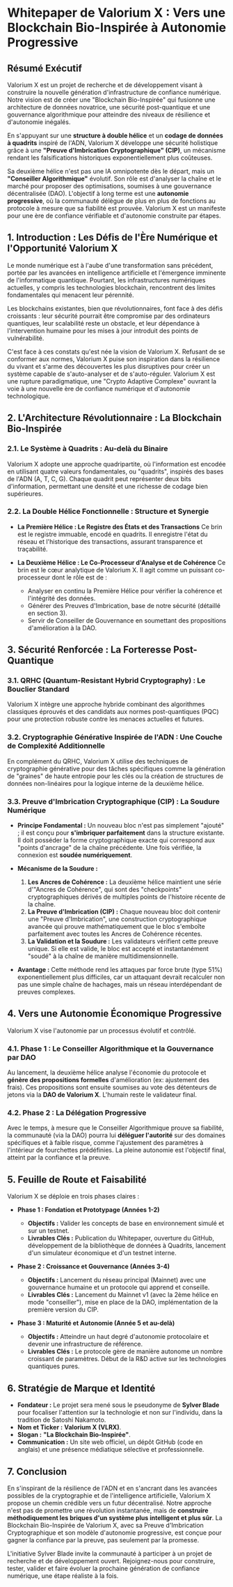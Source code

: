 # Whitepaper de Valorium X : Vers une Blockchain Bio-Inspirée à Autonomie Progressive

## Résumé Exécutif

Valorium X est un projet de recherche et de développement visant à construire la nouvelle génération d'infrastructure de confiance numérique. Notre vision est de créer une "Blockchain Bio-Inspirée" qui fusionne une architecture de données novatrice, une sécurité post-quantique et une gouvernance algorithmique pour atteindre des niveaux de résilience et d'autonomie inégalés.

En s'appuyant sur une **structure à double hélice** et un **codage de données à quadrits** inspiré de l'ADN, Valorium X développe une sécurité holistique grâce à une **"Preuve d'Imbrication Cryptographique" (CIP)**, un mécanisme rendant les falsifications historiques exponentiellement plus coûteuses.

Sa deuxième hélice n'est pas une IA omnipotente dès le départ, mais un **"Conseiller Algorithmique"** évolutif. Son rôle est d'analyser la chaîne et le marché pour proposer des optimisations, soumises à une gouvernance décentralisée (DAO). L'objectif à long terme est une **autonomie progressive**, où la communauté délègue de plus en plus de fonctions au protocole à mesure que sa fiabilité est prouvée. Valorium X est un manifeste pour une ère de confiance vérifiable et d'autonomie construite par étapes.

## 1. Introduction : Les Défis de l'Ère Numérique et l'Opportunité Valorium X

Le monde numérique est à l'aube d'une transformation sans précédent, portée par les avancées en intelligence artificielle et l'émergence imminente de l'informatique quantique. Pourtant, les infrastructures numériques actuelles, y compris les technologies blockchain, rencontrent des limites fondamentales qui menacent leur pérennité.

Les blockchains existantes, bien que révolutionnaires, font face à des défis croissants : leur sécurité pourrait être compromise par des ordinateurs quantiques, leur scalabilité reste un obstacle, et leur dépendance à l'intervention humaine pour les mises à jour introduit des points de vulnérabilité.

C'est face à ces constats qu'est née la vision de Valorium X. Refusant de se conformer aux normes, Valorium X puise son inspiration dans la résilience du vivant et s'arme des découvertes les plus disruptives pour créer un système capable de s'auto-analyser et de s'auto-réguler. Valorium X est une rupture paradigmatique, une "Crypto Adaptive Complexe" ouvrant la voie à une nouvelle ère de confiance numérique et d'autonomie technologique.

## 2. L'Architecture Révolutionnaire : La Blockchain Bio-Inspirée

### 2.1. Le Système à Quadrits : Au-delà du Binaire
Valorium X adopte une approche quadripartite, où l'information est encodée en utilisant quatre valeurs fondamentales, ou "quadrits", inspirés des bases de l'ADN (A, T, C, G). Chaque quadrit peut représenter deux bits d'information, permettant une densité et une richesse de codage bien supérieures.

### 2.2. La Double Hélice Fonctionnelle : Structure et Synergie
* **La Première Hélice : Le Registre des États et des Transactions**
    Ce brin est le registre immuable, encodé en quadrits. Il enregistre l'état du réseau et l'historique des transactions, assurant transparence et traçabilité.

* **La Deuxième Hélice : Le Co-Processeur d'Analyse et de Cohérence**
    Ce brin est le cœur analytique de Valorium X. Il agit comme un puissant co-processeur dont le rôle est de :
    * Analyser en continu la Première Hélice pour vérifier la cohérence et l'intégrité des données.
    * Générer des Preuves d'Imbrication, base de notre sécurité (détaillé en section 3).
    * Servir de Conseiller de Gouvernance en soumettant des propositions d'amélioration à la DAO.

## 3. Sécurité Renforcée : La Forteresse Post-Quantique

### 3.1. QRHC (Quantum-Resistant Hybrid Cryptography) : Le Bouclier Standard
Valorium X intègre une approche hybride combinant des algorithmes classiques éprouvés et des candidats aux normes post-quantiques (PQC) pour une protection robuste contre les menaces actuelles et futures.

### 3.2. Cryptographie Générative Inspirée de l'ADN : Une Couche de Complexité Additionnelle
En complément du QRHC, Valorium X utilise des techniques de cryptographie générative pour des tâches spécifiques comme la génération de "graines" de haute entropie pour les clés ou la création de structures de données non-linéaires pour la logique interne de la deuxième hélice.

### 3.3. Preuve d'Imbrication Cryptographique (CIP) : La Soudure Numérique
* **Principe Fondamental :** Un nouveau bloc n'est pas simplement "ajouté" ; il est conçu pour **s'imbriquer parfaitement** dans la structure existante. Il doit posséder la forme cryptographique exacte qui correspond aux "points d'ancrage" de la chaîne précédente. Une fois vérifiée, la connexion est **soudée numériquement**.

* **Mécanisme de la Soudure :**
    1.  **Les Ancres de Cohérence :** La deuxième hélice maintient une série d'"Ancres de Cohérence", qui sont des "checkpoints" cryptographiques dérivés de multiples points de l'histoire récente de la chaîne.
    2.  **La Preuve d'Imbrication (CIP) :** Chaque nouveau bloc doit contenir une "Preuve d'Imbrication", une construction cryptographique avancée qui prouve mathématiquement que le bloc s'emboîte parfaitement avec toutes les Ancres de Cohérence récentes.
    3.  **La Validation et la Soudure :** Les validateurs vérifient cette preuve unique. Si elle est valide, le bloc est accepté et instantanément "soudé" à la chaîne de manière multidimensionnelle.

* **Avantage :** Cette méthode rend les attaques par force brute (type 51%) exponentiellement plus difficiles, car un attaquant devrait recalculer non pas une simple chaîne de hachages, mais un réseau interdépendant de preuves complexes.

## 4. Vers une Autonomie Économique Progressive

Valorium X vise l'autonomie par un processus évolutif et contrôlé.

### 4.1. Phase 1 : Le Conseiller Algorithmique et la Gouvernance par DAO
Au lancement, la deuxième hélice analyse l'économie du protocole et **génère des propositions formelles** d'amélioration (ex: ajustement des frais). Ces propositions sont ensuite soumises au vote des détenteurs de jetons via la **DAO de Valorium X**. L'humain reste le validateur final.

### 4.2. Phase 2 : La Délégation Progressive
Avec le temps, à mesure que le Conseiller Algorithmique prouve sa fiabilité, la communauté (via la DAO) pourra lui **déléguer l'autorité** sur des domaines spécifiques et à faible risque, comme l'ajustement des paramètres à l'intérieur de fourchettes prédéfinies. La pleine autonomie est l'objectif final, atteint par la confiance et la preuve.

## 5. Feuille de Route et Faisabilité

Valorium X se déploie en trois phases claires :

* **Phase 1 : Fondation et Prototypage (Années 1-2)**
    * **Objectifs :** Valider les concepts de base en environnement simulé et sur un testnet.
    * **Livrables Clés :** Publication du Whitepaper, ouverture du GitHub, développement de la bibliothèque de données à Quadrits, lancement d'un simulateur économique et d'un testnet interne.

* **Phase 2 : Croissance et Gouvernance (Années 3-4)**
    * **Objectifs :** Lancement du réseau principal (Mainnet) avec une gouvernance humaine et un protocole qui apprend et conseille.
    * **Livrables Clés :** Lancement du Mainnet v1 (avec la 2ème hélice en mode "conseiller"), mise en place de la DAO, implémentation de la première version du CIP.

* **Phase 3 : Maturité et Autonomie (Année 5 et au-delà)**
    * **Objectifs :** Atteindre un haut degré d'autonomie protocolaire et devenir une infrastructure de référence.
    * **Livrables Clés :** Le protocole gère de manière autonome un nombre croissant de paramètres. Début de la R&D active sur les technologies quantiques pures.

## 6. Stratégie de Marque et Identité

* **Fondateur :** Le projet sera mené sous le pseudonyme de **Sylver Blade** pour focaliser l'attention sur la technologie et non sur l'individu, dans la tradition de Satoshi Nakamoto.
* **Nom et Ticker :** **Valorium X (VLRX)**.
* **Slogan :** **"La Blockchain Bio-Inspirée"**.
* **Communication :** Un site web officiel, un dépôt GitHub (code en anglais) et une présence médiatique sélective et professionnelle.

## 7. Conclusion

En s'inspirant de la résilience de l'ADN et en s'ancrant dans les avancées possibles de la cryptographie et de l'intelligence artificielle, Valorium X propose un chemin crédible vers un futur décentralisé. Notre approche n'est pas de promettre une révolution instantanée, mais de **construire méthodiquement les briques d'un système plus intelligent et plus sûr**. La Blockchain Bio-Inspirée de Valorium X, avec sa Preuve d'Imbrication Cryptographique et son modèle d'autonomie progressive, est conçue pour gagner la confiance par la preuve, pas seulement par la promesse.

L'initiative Sylver Blade invite la communauté à participer à un projet de recherche et de développement ouvert. Rejoignez-nous pour construire, tester, valider et faire évoluer la prochaine génération de confiance numérique, une étape réaliste à la fois.
